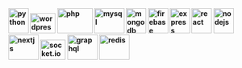 <b align="left">
<img src="https://cdn.jsdelivr.net/gh/devicons/devicon/icons/python/python-original.svg" title="python" width="40" height="50"/>
          

<img src="https://cdn.jsdelivr.net/gh/devicons/devicon/icons/wordpress/wordpress-original.svg" title="wordpress" width="50" height="40"/>
<img src="https://cdn.jsdelivr.net/gh/devicons/devicon/icons/php/php-original.svg" title="php" width="70" height="50"/>
<img src="https://cdn.jsdelivr.net/gh/devicons/devicon/icons/mysql/mysql-plain-wordmark.svg" title="mysql" width="60" height="50" />
<img  src="https://cdn.jsdelivr.net/gh/devicons/devicon/icons/mongodb/mongodb-original.svg" title="mongodb" width="40" height="50"/>
<img src="https://cdn.jsdelivr.net/gh/devicons/devicon/icons/firebase/firebase-plain.svg" title="firebase" width="40" height="50"/>
<img src="https://cdn.jsdelivr.net/gh/devicons/devicon/icons/express/express-original.svg" title="express" width="40" height="50"/>
<img src="https://cdn.jsdelivr.net/gh/devicons/devicon/icons/react/react-original.svg" title="react" width="40" height="50"/>
<img src="https://cdn.jsdelivr.net/gh/devicons/devicon/icons/nodejs/nodejs-original.svg" title="nodejs" width="40" height="50"/>
<img src="https://cdn.jsdelivr.net/gh/devicons/devicon/icons/nextjs/nextjs-original-wordmark.svg" title="nextjs" width="60" height="50"/>
<img src="https://cdn.jsdelivr.net/gh/devicons/devicon/icons/socketio/socketio-original.svg" title="socket.io" width="50" height="40"/>
<img src="https://cdn.jsdelivr.net/gh/devicons/devicon/icons/graphql/graphql-plain-wordmark.svg" title="graphql" width="60" height="50"/>
<img src="https://cdn.jsdelivr.net/gh/devicons/devicon/icons/redis/redis-original-wordmark.svg" title="redis" width="60" height="50"/>
          
          
          
</b>
          
